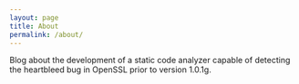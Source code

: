 ```yaml
---
layout: page
title: About
permalink: /about/
---
```


Blog about the development of a static code analyzer capable of detecting the heartbleed bug in OpenSSL prior to version 1.0.1g.

